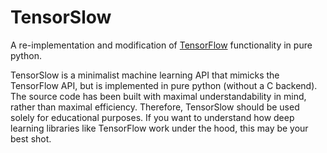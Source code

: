 # TensorSlow

A re-implementation and modification of [TensorFlow](https://github.com/danielsabinasz/TensorSlow) functionality in pure python.

TensorSlow is a minimalist machine learning API that mimicks the TensorFlow API, but is implemented in pure python (without a C backend). The source code has been built with maximal understandability in mind, rather than maximal efficiency. Therefore, TensorSlow should be used solely for educational purposes. If you want to understand how deep learning libraries like TensorFlow work under the hood, this may be your best shot.
